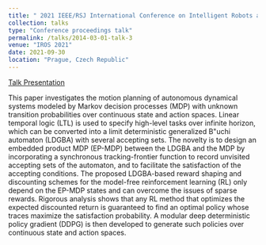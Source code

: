 ```yaml
---
title: " 2021 IEEE/RSJ International Conference on Intelligent Robots and Systems (IROS) "
collection: talks
type: "Conference proceedings talk"
permalink: /talks/2014-03-01-talk-3
venue: "IROS 2021"
date: 2021-09-30
location: "Prague, Czech Republic"
---
```

[Talk Presentation](https://www.youtube.com/watch?v=AXDKMhJmwZQ)

This paper investigates the motion planning of autonomous dynamical systems
modeled by Markov decision processes (MDP) with unknown transition
probabilities over continuous state and action spaces. Linear
temporal logic (LTL) is used to specify high-level tasks over
infinite horizon, which can be converted into a limit deterministic
generalized B\"uchi automaton (LDGBA) with several accepting sets. The
novelty is to design an embedded product MDP (EP-MDP) between the LDGBA
and the MDP by incorporating a synchronous tracking-frontier function
to record unvisited accepting sets of the automaton, and to facilitate the satisfaction
of the accepting conditions. 
The proposed LDGBA-based reward shaping and discounting schemes for the model-free reinforcement learning (RL) only depend on the EP-MDP states and can overcome the issues of sparse rewards. Rigorous analysis shows that any RL method that optimizes the
expected discounted return is guaranteed to find an optimal policy whose traces maximize the satisfaction probability.
A modular deep deterministic policy gradient (DDPG) is then developed
to generate such policies over continuous state and action spaces. 

